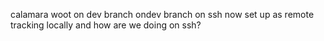calamara
woot
on dev branch
ondev branch on ssh
now set up as remote tracking locally
and how are we doing on ssh?
